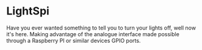 LightSpi
========

Have you ever wanted something to tell you to turn your lights off, well now it's here. Making advantage of the analogue interface made possible through a Raspberry PI or similar devices GPIO ports.
